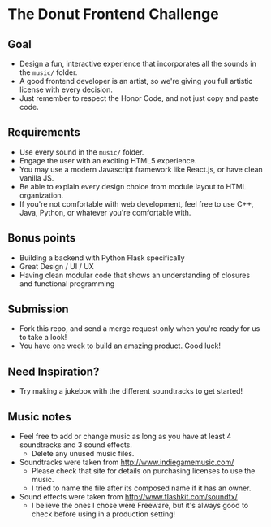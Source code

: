 # The Donut Frontend Challenge

## Goal
- Design a fun, interactive experience that incorporates all the sounds in the ```music/``` folder.
- A good frontend developer is an artist, so we're giving you full artistic license with every decision.
- Just remember to respect the Honor Code, and not just copy and paste code.

## Requirements
- Use every sound in the ```music/``` folder.
- Engage the user with an exciting HTML5 experience.
- You may use a modern Javascript framework like React.js, or have clean vanilla JS.
- Be able to explain every design choice from module layout to HTML organization.
- If you're not comfortable with web development, feel free to use C++, Java, Python, or whatever you're comfortable with.

## Bonus points
- Building a backend with Python Flask specifically
- Great Design / UI / UX
- Having clean modular code that shows an understanding of closures and functional programming

## Submission
- Fork this repo, and send a merge request only when you're ready for us to take a look!
- You have one week to build an amazing product. Good luck!

## Need Inspiration?
- Try making a jukebox with the different soundtracks to get started!

## Music notes
- Feel free to add or change music as long as you have at least 4 soundtracks and 3 sound effects.
  - Delete any unused music files.
- Soundtracks were taken from http://www.indiegamemusic.com/
  - Please check that site for details on purchasing licenses to use the music.
  - I tried to name the file after its composed name if it has an owner.
- Sound effects were taken from http://www.flashkit.com/soundfx/
  - I believe the ones I chose were Freeware, but it's always good to check before using in a production setting!
